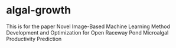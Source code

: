 # algal-growth
This is for the paper Novel Image-Based Machine Learning Method Development and Optimization for Open Raceway Pond Microalgal Productivity Prediction 
